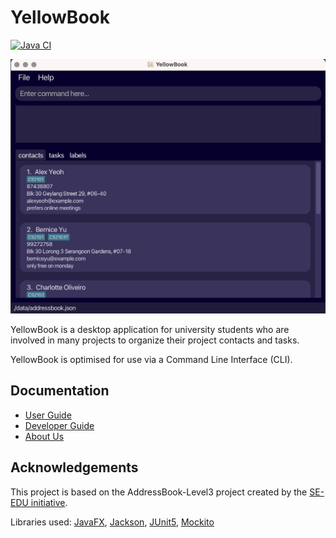 # YellowBook

[![Java CI](https://github.com/AY2223S1-CS2103T-F11-4/tp/actions/workflows/gradle.yml/badge.svg)](https://github.com/AY2223S1-CS2103T-F11-4/tp/actions/workflows/gradle.yml)

![Ui](docs/images/Ui.png)

YellowBook is a desktop application for university students who are involved in many projects to organize their project
contacts and tasks.

YellowBook is optimised for use via a Command Line Interface (CLI).

## Documentation
* [User Guide](https://ay2223s1-cs2103t-f11-4.github.io/tp/UserGuide.html)
* [Developer Guide](https://ay2223s1-cs2103t-f11-4.github.io/tp/DeveloperGuide.html)
* [About Us](https://ay2223s1-cs2103t-f11-4.github.io/tp/AboutUs.html)

## Acknowledgements
This project is based on the AddressBook-Level3 project created by the [SE-EDU initiative](https://se-education.org).

Libraries used:
[JavaFX](https://openjfx.io/), [Jackson](https://github.com/FasterXML/jackson), [JUnit5](https://github.com/junit-team/junit5), [Mockito](https://github.com/mockito/mockito)
